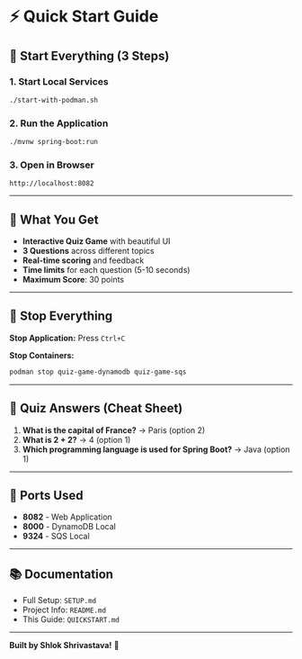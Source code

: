 # ⚡ Quick Start Guide

## 🚀 Start Everything (3 Steps)

### 1. Start Local Services
```bash
./start-with-podman.sh
```

### 2. Run the Application
```bash
./mvnw spring-boot:run
```

### 3. Open in Browser
```
http://localhost:8082
```

---

## 🎯 What You Get

- **Interactive Quiz Game** with beautiful UI
- **3 Questions** across different topics
- **Real-time scoring** and feedback
- **Time limits** for each question (5-10 seconds)
- **Maximum Score**: 30 points

---

## 🛑 Stop Everything

**Stop Application:** Press `Ctrl+C`

**Stop Containers:**
```bash
podman stop quiz-game-dynamodb quiz-game-sqs
```

---

## 📝 Quiz Answers (Cheat Sheet)

1. **What is the capital of France?** → Paris (option 2)
2. **What is 2 + 2?** → 4 (option 1)
3. **Which programming language is used for Spring Boot?** → Java (option 1)

---

## 🔧 Ports Used

- **8082** - Web Application
- **8000** - DynamoDB Local
- **9324** - SQS Local

---

## 📚 Documentation

- Full Setup: `SETUP.md`
- Project Info: `README.md`
- This Guide: `QUICKSTART.md`

---

**Built by Shlok Shrivastava!** 🎯

